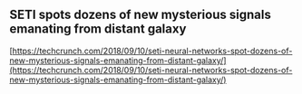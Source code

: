 ## SETI spots dozens of new mysterious signals emanating from distant galaxy
  
  [https://techcrunch.com/2018/09/10/seti-neural-networks-spot-dozens-of-new-mysterious-signals-emanating-from-distant-galaxy/](https://techcrunch.com/2018/09/10/seti-neural-networks-spot-dozens-of-new-mysterious-signals-emanating-from-distant-galaxy/)